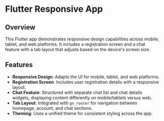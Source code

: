 # Flutter Responsive App

## Overview

This Flutter app demonstrates responsive design capabilities across mobile, tablet, and web platforms. It includes a registration screen and a chat feature with a tab layout that adjusts based on the device's screen size.

## Features

- **Responsive Design**: Adapts the UI for mobile, tablet, and web platforms.
- **Registration Screen**: Includes user registration details with a responsive layout.
- **Chat Feature**: Structured with separate chat list and chat details widgets, displaying content differently on mobile/tablets versus web.
- **Tab Layout**: Integrated with `go_router` for navigation between homepage, account, and chat sections.
- **Theming**: Uses a unified theme for consistent styling across the app.



